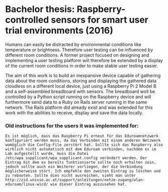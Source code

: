 # Bachelor thesis: Raspberry-controlled sensors for smart user trial environments (2016)

Humans can easily be distracted by environmental conditions like temperature or brightness. Therefore user testing can be influenced by different room conditions. A former project focused on designing and implementing a user testing platform will therefore be extended by a display of the current room conditions in order to make stable user testing easier.  
  
The aim of this work is to build an inexpansive device capable of gathering data about the room conditions, storing and displaying the gathered data cloudless on a different local device, just using a Raspberry Pi 2 Model B and a self-assembled breadboard with sensors. The breadboard woll be controlled by a Python script running on the Raspberry device and will furthermore send data to a Ruby on Rails server running in the same network. The Rails platform did already exist and was extended for this work with the abilities to receive, display and save the data locally.

### Old instructions for the users it was implemented for:

`Es ist möglich, dass das Raspberry Pi erneut für das Eduroamnetzwerk konfiguriert werden muss,
da das Verbinden mit einem anderen Netzwerk womöglich die Config-File zerstört hat.
Sollte sich das Raspberry also wirklich nicht automatisch mit dem Eduroam verbinden,
nachdem es im Lab aufgestellt wurde, muss die Datei /etc/wpa_supplicant/wpa_supplicant.config verändert werden.
Der Eintrag mit dem es bereits funktionierte sollte noch erhalten sein,
jedoch sollte auch ein Weiterer vorliegen, der die Verbindung möglicherweise stört.
Ich empfehle den zweiten Eintrag zu löschen und zu rebooten.
Sollte dies nicht ausreichen, sieht man unter http://zid.univie.ac.at/support/anleitungen/netze-zugang/wlan-eduroam/linux-wicd/ wie dieser Eintrag auszusehen hat.`
